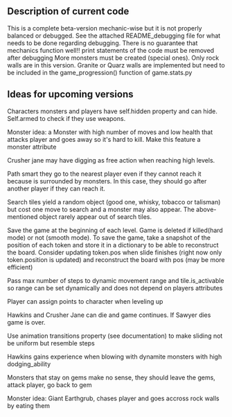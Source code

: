 Description of current code
---------------------------

This is a complete beta-version mechanic-wise but it is not properly balanced or debugged.
See the attached README_debugging file for what needs to be done regarding debugging. There is no guarantee that mechanics function well!!
print statements of the code must be removed after debugging
More monsters must be created (special ones).
Only rock walls are in this version. Granite or Quarz walls are implemented but need to be included in the
game_progression() function of game.stats.py

Ideas for upcoming versions
---------------------------

Characters monsters and players have self.hidden property and can hide. Self.armed to check if they use weapons.

Monster idea: a Monster with high number of moves and low health that attacks player and goes away so it's hard to kill. Make this feature a monster attribute

Crusher jane may have digging as free action when reaching high levels.

Path smart they go to the nearest player even if they cannot reach it because is surrounded by monsters. In this case, they should go after another player if they can reach it.

Search tiles yield a random object (good one, whisky, tobacco or talisman) but cost one move to search and a monster may also appear. The above-mentioned object rarely appear out of search tiles.

Save the game at the beginning of each level. Game is deleted if killed(hard mode) or not (smooth mode). To save the game, take a snapshot of the position of each token and store it in a dictionary to be able to reconstruct the board. Consider updating token.pos when slide finishes (right now only token.position is updated) and reconstruct the board with pos (may be more efficient)

Pass max number of steps to dynamic movement range and tile.is_activable so range can be set dynamically and does not depend on players attributes 

Player can assign points to character when leveling up

Hawkins and Crusher Jane can die and game continues. If Sawyer dies game is over.

Use animation transitions property (see documentation) to make sliding not be uniform but resemble steps

Hawkins gains experience when blowing with dynamite monsters with high dodging_ability 

Monsters that stay on gems make no sense, they should leave the gems, attack player, go back to gem

Monster idea: Giant Earthgrub, chases player and goes accross rock walls by eating them
